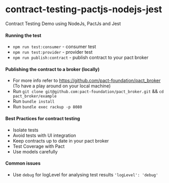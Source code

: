 # contract-testing-pactjs-nodejs-jest
Contract Testing Demo using NodeJs, PactJs and Jest 

#### Running the test
*  ```npm run test:consumer``` - consumer test
*  ```npm run test:provider``` - provider test
*  ```npm run publish:contract``` - publish contract to your pact broker

#### Publishing the contract to a broker (locally)
 * For more info refer to https://github.com/pact-foundation/pact_broker (To have a play around on your local machine)
 * Run ```git clone git@github.com:pact-foundation/pact_broker.git``` && ```cd pact_broker/example```
 * Run ```bundle install```
 * Run ```bundle exec rackup -p 8080```

#### Best Practices for contract testing
* Isolate tests
* Avoid tests with UI integration
* Keep contracts up to date in your pact broker
* Test Coverage with Pact
* Use models carefully

#### Common issues
* Use ```debug``` for logLevel for analysing test results ```'logLevel': 'debug'```
